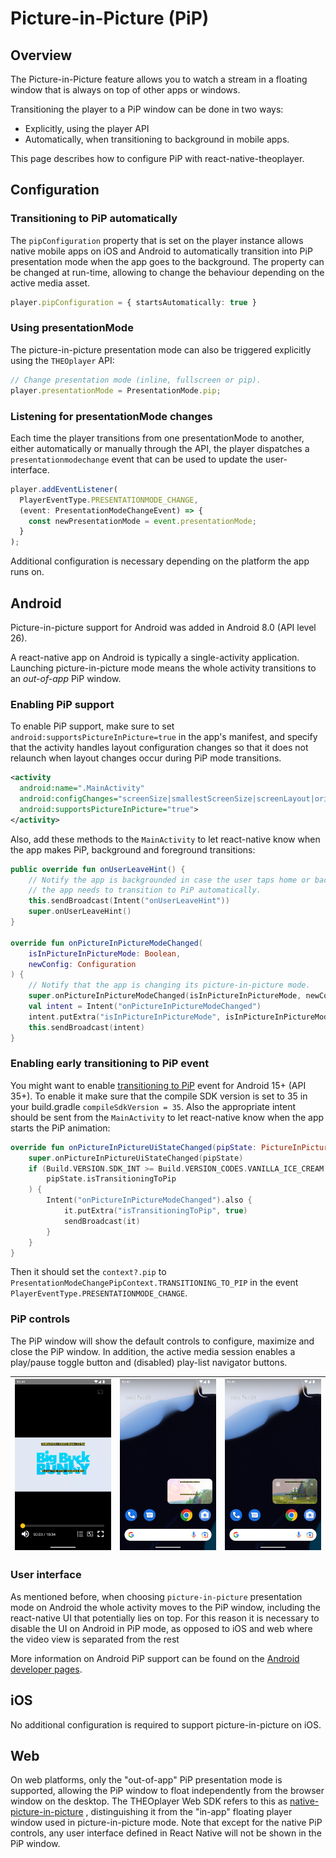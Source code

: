 # Picture-in-Picture (PiP)

## Overview

The Picture-in-Picture feature allows you to watch a stream in a floating window that is always
on top of other apps or windows.

Transitioning the player to a PiP window can be done in two ways:

- Explicitly, using the player API
- Automatically, when transitioning to background in mobile apps.

This page describes how to configure PiP with react-native-theoplayer.

## Configuration

### Transitioning to PiP automatically

The `pipConfiguration` property that is set on the player instance
allows native mobile apps on iOS and Android to automatically transition into PiP presentation mode when
the app goes to the background. The property can be changed at run-time, allowing to change the
behaviour depending on the active media asset.

```typescript
player.pipConfiguration = { startsAutomatically: true }
```

### Using presentationMode

The picture-in-picture presentation mode can also be triggered explicitly using the
`THEOplayer` API:

```typescript
// Change presentation mode (inline, fullscreen or pip).
player.presentationMode = PresentationMode.pip;
```

### Listening for presentationMode changes

Each time the player transitions from one presentationMode to another, either automatically
or manually through the API, the player dispatches a `presentationmodechange` event that can be
used to update the user-interface.

```typescript
player.addEventListener(
  PlayerEventType.PRESENTATIONMODE_CHANGE,
  (event: PresentationModeChangeEvent) => {
    const newPresentationMode = event.presentationMode;
  }
);
```

Additional configuration is necessary depending on the platform the app runs on.

## Android

Picture-in-picture support for Android was added in Android 8.0 (API level 26).

A react-native app on Android is typically a single-activity application. Launching picture-in-picture
mode means the whole activity transitions to an _out-of-app_ PiP window.

### Enabling PiP support

To enable PiP support, make sure to set `android:supportsPictureInPicture=true` in the
app's manifest, and specify that the activity handles layout configuration changes
so that it does not relaunch when layout changes occur during PiP mode transitions.

```xml
<activity
  android:name=".MainActivity"
  android:configChanges="screenSize|smallestScreenSize|screenLayout|orientation"
  android:supportsPictureInPicture="true">
</activity>
```

Also, add these methods to the `MainActivity` to let react-native know
when the app makes PiP, background and foreground transitions:

```kotlin
public override fun onUserLeaveHint() {
    // Notify the app is backgrounded in case the user taps home or back, and
    // the app needs to transition to PiP automatically.
    this.sendBroadcast(Intent("onUserLeaveHint"))
    super.onUserLeaveHint()
}

override fun onPictureInPictureModeChanged(
    isInPictureInPictureMode: Boolean,
    newConfig: Configuration
) {
    // Notify that the app is changing its picture-in-picture mode.
    super.onPictureInPictureModeChanged(isInPictureInPictureMode, newConfig)
    val intent = Intent("onPictureInPictureModeChanged")
    intent.putExtra("isInPictureInPictureMode", isInPictureInPictureMode)
    this.sendBroadcast(intent)
}
```

### Enabling early transitioning to PiP event

You might want to enable [transitioning to PiP](<https://developer.android.com/reference/android/app/PictureInPictureUiState#isTransitioningToPip()>) event for Android 15+ (API 35+). To enable it make sure that
the compile SDK version is set to 35 in your build.gradle `compileSdkVersion = 35`. Also the appropriate intent should be sent from the `MainActivity` to let react-native know when the app starts the PiP animation:

```kotlin
override fun onPictureInPictureUiStateChanged(pipState: PictureInPictureUiState) {
    super.onPictureInPictureUiStateChanged(pipState)
    if (Build.VERSION.SDK_INT >= Build.VERSION_CODES.VANILLA_ICE_CREAM &&
        pipState.isTransitioningToPip
    ) {
        Intent("onPictureInPictureModeChanged").also {
            it.putExtra("isTransitioningToPip", true)
            sendBroadcast(it)
        }
    }
}
```

Then it should set the `context?.pip` to `PresentationModeChangePipContext.TRANSITIONING_TO_PIP` in the event `PlayerEventType.PRESENTATIONMODE_CHANGE`.

### PiP controls

The PiP window will show the default controls to configure, maximize and close the PiP window.
In addition, the active media session enables a play/pause toggle button and (disabled) play-list
navigator buttons.

| ![pip1](./pip_android_1.png) | ![pip2](./pip_android_2.png) | ![pip3](./pip_android_3.png) |
|------------------------------|:----------------------------:|:----------------------------:|

### User interface

As mentioned before, when choosing `picture-in-picture`
presentation mode on Android the whole activity moves to the PiP window, including the
react-native UI that potentially lies on top. For this reason it is necessary to disable the UI
on Android in PiP mode, as opposed to iOS and web where the video view is separated from the rest

More information on Android PiP support can be found on the [Android developer pages](https://developer.android.com/develop/ui/views/picture-in-picture).

## iOS

No additional configuration is required to support picture-in-picture on iOS.

## Web

On web platforms, only the "out-of-app" PiP presentation mode is supported, allowing the PiP window to float
independently from the browser window on the desktop.
The THEOplayer Web SDK refers to this as
[native-picture-in-picture](https://www.theoplayer.com/docs/theoplayer/v10/api-reference/web/types/PresentationMode.html)
, distinguishing it from the "in-app" floating player window used in picture-in-picture mode.
Note that except for the native PiP controls,
any user interface defined in React Native will not be shown in the PiP window.
